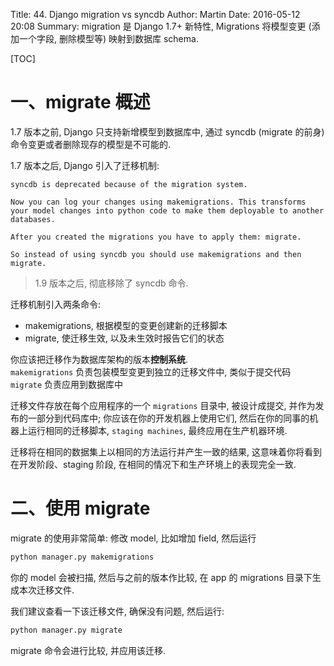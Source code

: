 Title: 44. Django migration vs syncdb
Author: Martin
Date: 2016-05-12 20:08
Summary: migration 是 Django 1.7+ 新特性, Migrations 将模型变更 (添加一个字段, 删除模型等) 映射到数据库 schema.

[TOC]

# 一、migrate 概述
1.7 版本之前, Django 只支持新增模型到数据库中, 通过 syncdb (migrate 的前身) 命令变更或者删除现存的模型是不可能的.

1.7 版本之后, Django 引入了迁移机制:

```
syncdb is deprecated because of the migration system.

Now you can log your changes using makemigrations. This transforms your model changes into python code to make them deployable to another databases.

After you created the migrations you have to apply them: migrate.

So instead of using syncdb you should use makemigrations and then migrate.
```


> 1.9 版本之后, 彻底移除了 syncdb 命令.

迁移机制引入两条命令:

- makemigrations, 根据模型的变更创建新的迁移脚本
- migrate, 使迁移生效, 以及未生效时报告它们的状态

你应该把迁移作为数据库架构的版本**控制系统**.<br>
`makemigrations` 负责包装模型变更到独立的迁移文件中, 类似于提交代码<br>
`migrate` 负责应用到数据库中

迁移文件存放在每个应用程序的一个 `migrations` 目录中, 被设计成提交, 并作为发布的一部分到代码库中; 你应该在你的开发机器上使用它们, 然后在你的同事的机器上运行相同的迁移脚本, `staging machines`, 最终应用在生产机器环境.

迁移将在相同的数据集上以相同的方法运行并产生一致的结果, 这意味着你将看到在开发阶段、staging 阶段, 在相同的情况下和生产环境上的表现完全一致.

# 二、使用 migrate
migrate 的使用非常简单: 修改 model, 比如增加 field, 然后运行

```python
python manager.py makemigrations
```

你的 model 会被扫描, 然后与之前的版本作比较, 在 app 的 migrations 目录下生成本次迁移文件.

我们建议查看一下该迁移文件, 确保没有问题, 然后运行:

```python
python manager.py migrate
```

migrate 命令会进行比较, 并应用该迁移.
